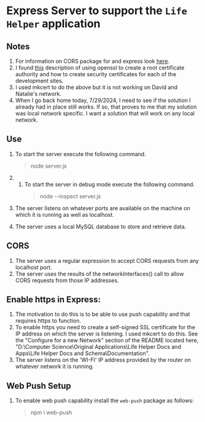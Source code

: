 # Express Server to support the `Life Helper` application

## Notes

1. For information on CORS package for and express look [here](https://expressjs.com/en/resources/middleware/cors.html).
2. I found [this](https://devrix.com/tutorial/ssl-certificate-authority-local-https/) description of using openssl to create a root certificate authority and how to create security certificates for each of the development sites.
3. I used mkcert to do the above but it is not working on David and Natalie's network.
4. When I go back home today, 7/29/2024, I need to see if the solution I already had in place still works. If so, that proves to me that my solution was local network specific. I want a solution that will work on any local network.

## Use

1. To start the server execute the following command.

   > node server.js

2. 1. To start the server in debug mode execute the following command.
      > node --inspect server.js

3. The server listens on whatever ports are available on the machine on which it is running as well as localhost.
4. The server uses a local MySQL database to store and retrieve data.

## CORS

1. The server uses a regular expression to accept CORS requests from any localhost port.
2. The server uses the results of the networkInterfaces() call to allow CORS requests from those IP addresses.

## Enable https in Express:

1. The motivation to do this is to be able to use push capability and that requires https to function.
1. To enable https you need to create a self-signed SSL certificate for the IP address on which the server is listening. I used mkcert to do this. See the "Configure for a new Network" section of the README located here, "D:\Computer Science\Original Applications\Life Helper Docs and Apps\Life Helper Docs and Schema\Documentation".
1. The server listens on the 'WI-FI' IP address provided by the router on whatever network it is running.

## Web Push Setup

1. To enable web push capability install the `web-push` package as follows:
   > npm i web-push
